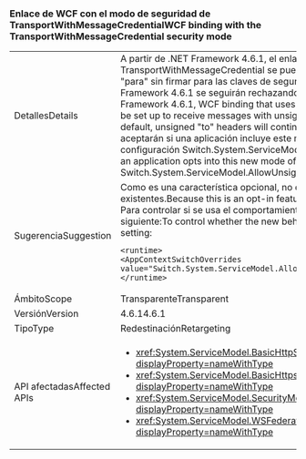 ### <a name="wcf-binding-with-the-transportwithmessagecredential-security-mode"></a><span data-ttu-id="3acbe-101">Enlace de WCF con el modo de seguridad de TransportWithMessageCredential</span><span class="sxs-lookup"><span data-stu-id="3acbe-101">WCF binding with the TransportWithMessageCredential security mode</span></span>

|   |   |
|---|---|
|<span data-ttu-id="3acbe-102">Detalles</span><span class="sxs-lookup"><span data-stu-id="3acbe-102">Details</span></span>|<span data-ttu-id="3acbe-103">A partir de .NET Framework 4.6.1, el enlace de WCF que usa el modo de seguridad de TransportWithMessageCredential se puede configurar para recibir mensajes con encabezados &quot;para&quot; sin firmar para las claves de seguridad asimétricas. De forma predeterminada, en .NET Framework 4.6.1 se seguirán rechazando los encabezados &quot;para&quot; sin firmar.</span><span class="sxs-lookup"><span data-stu-id="3acbe-103">Beginning in the .NET Framework 4.6.1, WCF binding that uses the TransportWithMessageCredential security mode can be set up to receive messages with unsigned &quot;to&quot; headers for asymmetric security keys.By default, unsigned &quot;to&quot; headers will continue to be rejected in .NET Framework 4.6.1.</span></span> <span data-ttu-id="3acbe-104">Solo se aceptarán si una aplicación incluye este modo de operación nuevo mediante el modificador de configuración Switch.System.ServiceModel.AllowUnsignedToHeader.</span><span class="sxs-lookup"><span data-stu-id="3acbe-104">They will only be accepted if an application opts into this new mode of operation using the Switch.System.ServiceModel.AllowUnsignedToHeader configuration switch.</span></span>|
|<span data-ttu-id="3acbe-105">Sugerencia</span><span class="sxs-lookup"><span data-stu-id="3acbe-105">Suggestion</span></span>|<span data-ttu-id="3acbe-106">Como es una característica opcional, no debería afectar al comportamiento de las aplicaciones existentes.</span><span class="sxs-lookup"><span data-stu-id="3acbe-106">Because this is an opt-in feature, it should not affect the behavior of existing apps.</span></span><br/><span data-ttu-id="3acbe-107">Para controlar si se usa el comportamiento nuevo o no, use la opción de configuración siguiente:</span><span class="sxs-lookup"><span data-stu-id="3acbe-107">To control whether the new behavior is used or not, use the following configuration setting:</span></span><pre><code class="lang-xml">&lt;runtime&gt;&#13;&#10;&lt;AppContextSwitchOverrides value=&quot;Switch.System.ServiceModel.AllowUnsignedToHeader=true&quot; /&gt;&#13;&#10;&lt;/runtime&gt;&#13;&#10;</code></pre>|
|<span data-ttu-id="3acbe-108">Ámbito</span><span class="sxs-lookup"><span data-stu-id="3acbe-108">Scope</span></span>|<span data-ttu-id="3acbe-109">Transparente</span><span class="sxs-lookup"><span data-stu-id="3acbe-109">Transparent</span></span>|
|<span data-ttu-id="3acbe-110">Versión</span><span class="sxs-lookup"><span data-stu-id="3acbe-110">Version</span></span>|<span data-ttu-id="3acbe-111">4.6.1</span><span class="sxs-lookup"><span data-stu-id="3acbe-111">4.6.1</span></span>|
|<span data-ttu-id="3acbe-112">Tipo</span><span class="sxs-lookup"><span data-stu-id="3acbe-112">Type</span></span>|<span data-ttu-id="3acbe-113">Redestinación</span><span class="sxs-lookup"><span data-stu-id="3acbe-113">Retargeting</span></span>|
|<span data-ttu-id="3acbe-114">API afectadas</span><span class="sxs-lookup"><span data-stu-id="3acbe-114">Affected APIs</span></span>|<ul><li><xref:System.ServiceModel.BasicHttpSecurityMode.TransportWithMessageCredential?displayProperty=nameWithType></li><li><xref:System.ServiceModel.BasicHttpsSecurityMode.TransportWithMessageCredential?displayProperty=nameWithType></li><li><xref:System.ServiceModel.SecurityMode.TransportWithMessageCredential?displayProperty=nameWithType></li><li><xref:System.ServiceModel.WSFederationHttpSecurityMode.TransportWithMessageCredential?displayProperty=nameWithType></li></ul>|

